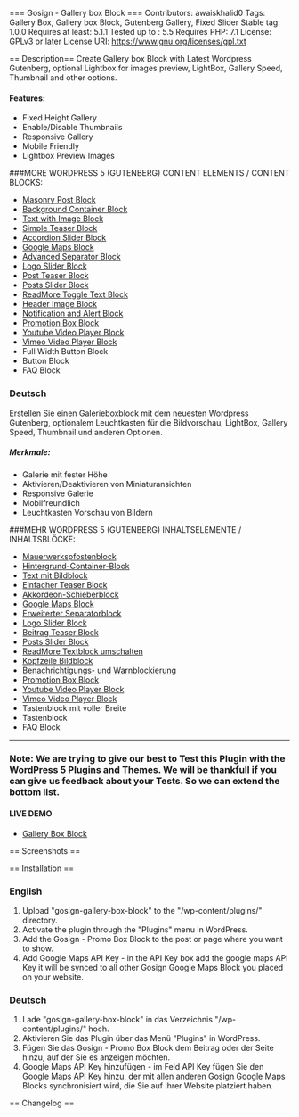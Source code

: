 === Gosign - Gallery box Block ===
Contributors: awaiskhalid0
Tags: Gallery Box, Gallery box Block, Gutenberg Gallery, Fixed Slider
Stable tag: 1.0.0
Requires at least: 5.1.1
Tested up to : 5.5
Requires PHP: 7.1
License: GPLv3 or later
License URI: https://www.gnu.org/licenses/gpl.txt


== Description==
Create Gallery box Block with Latest Wordpress Gutenberg, optional Lightbox for images preview, LightBox, Gallery Speed, Thumbnail and other options.


#### Features:
- Fixed Height Gallery
- Enable/Disable Thumbnails
- Responsive Gallery 
- Mobile Friendly 
- Lightbox Preview Images 

###MORE WORDPRESS 5 (GUTENBERG) CONTENT ELEMENTS / CONTENT BLOCKS:

- [Masonry Post Block](https://wordpress.org/plugins/gosign-masonry-post-block/)
- [Background Container Block](https://wordpress.org/plugins/gosign-background-container/)
- [Text with Image Block](https://wordpress.org/plugins/gosign-text-with-image-block/)
- [Simple Teaser Block](https://wordpress.org/plugins/gosign-simple-teaser-block/)
- [Accordion Slider Block](https://wordpress.org/plugins/gosign-accordion-slider-block/)
- [Google Maps Block](https://wordpress.org/plugins/gosign-google-maps-block/)
- [Advanced Separator Block](https://wordpress.org/plugins/gosign-advanced-separator-block/)
- [Logo Slider Block](https://wordpress.org/plugins/gosign-logo-slider-block/)
- [Post Teaser Block](https://wordpress.org/plugins/gosign-post-teaser-block/)
- [Posts Slider Block](https://wordpress.org/plugins/gosign-posts-slider-block/)
- [ReadMore Toggle Text Block](https://wordpress.org/plugins/gosign-readmore-toggle-text-block/)
- [Header Image Block](https://wordpress.org/plugins/gosign-header-image-block/)
- [Notification and Alert Block](https://wordpress.org/plugins/gosign-notification-and-alert-block/)
- [Promotion Box Block](https://wordpress.org/plugins/gosign-promo-box-block/)
- [Youtube Video Player Block](https://wordpress.org/plugins/gosign-youtube-video-player-block/)
- [Vimeo Video Player Block](https://wordpress.org/plugins/gosign-vimeo-video-player-block/)
- Full Width Button Block
- Button Block
- FAQ Block

### Deutsch

Erstellen Sie einen Galerieboxblock mit dem neuesten Wordpress Gutenberg, optionalem Leuchtkasten für die Bildvorschau, LightBox, Gallery Speed, Thumbnail und anderen Optionen.

##### Merkmale:
- Galerie mit fester Höhe
- Aktivieren/Deaktivieren von Miniaturansichten
- Responsive Galerie 
- Mobilfreundlich 
- Leuchtkasten Vorschau von Bildern 

###MEHR WORDPRESS 5 (GUTENBERG) INHALTSELEMENTE / INHALTSBLÖCKE:

- [Mauerwerkspfostenblock](https://wordpress.org/plugins/gosign-masonry-post-block/)
- [Hintergrund-Container-Block](https://wordpress.org/plugins/gosign-background-container/)
- [Text mit Bildblock](https://wordpress.org/plugins/gosign-text-with-image-block/)
- [Einfacher Teaser Block](https://wordpress.org/plugins/gosign-simple-teaser-block/)
- [Akkordeon-Schieberblock](https://wordpress.org/plugins/gosign-accordion-slider-block/)
- [Google Maps Block](https://wordpress.org/plugins/gosign-google-maps-block/)
- [Erweiterter Separatorblock](https://wordpress.org/plugins/gosign-advanced-separator-block/)
- [Logo Slider Block](https://wordpress.org/plugins/gosign-logo-slider-block/)
- [Beitrag Teaser Block](https://wordpress.org/plugins/gosign-post-teaser-block/)
- [Posts Slider Block](https://wordpress.org/plugins/gosign-posts-slider-block/)
- [ReadMore Textblock umschalten](https://wordpress.org/plugins/gosign-readmore-toggle-text-block/)
- [Kopfzeile Bildblock](https://wordpress.org/plugins/gosign-header-image-block/)
- [Benachrichtigungs- und Warnblockierung](https://wordpress.org/plugins/gosign-notification-and-alert-block/)
- [Promotion Box Block](https://wordpress.org/plugins/gosign-promo-box-block/)
- [Youtube Video Player Block](https://wordpress.org/plugins/gosign-youtube-video-player-block/)
- [Vimeo Video Player Block](https://wordpress.org/plugins/gosign-vimeo-video-player-block/)
- Tastenblock mit voller Breite
- Tastenblock
- FAQ Block

---

### Note: We are trying to give our best to Test this Plugin with the WordPress 5 Plugins and Themes. We will be thankfull if you can give us feedback about your Tests. So we can extend the bottom list.

#### LIVE DEMO

- [Gallery Box Block](https://wordpress.org/plugins/gosign-gallery-box-block/)

== Screenshots ==

== Installation ==

### English

1. Upload \"gosign-gallery-box-block\" to the \"/wp-content/plugins/\" directory.
2. Activate the plugin through the \"Plugins\" menu in WordPress.
3. Add the Gosign - Promo Box Block to the post or page where you want to show.
4. Add Google Maps API Key - in the API Key box add the google maps API Key it will be synced to all other Gosign Google Maps Block you placed on your website.

### Deutsch

1. Lade \"gosign-gallery-box-block\" in das Verzeichnis \"/wp-content/plugins/\" hoch.
2. Aktivieren Sie das Plugin über das Menü \"Plugins\" in WordPress.
3. Fügen Sie das Gosign - Promo Box Block dem Beitrag oder der Seite hinzu, auf der Sie es anzeigen möchten.
4. Google Maps API Key hinzufügen - im Feld API Key fügen Sie den Google Maps API Key hinzu, der mit allen anderen Gosign Google Maps Blocks synchronisiert wird, die Sie auf Ihrer Website platziert haben.

== Changelog ==
